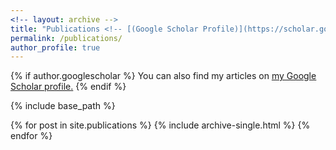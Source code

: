 ```yaml
---
<!-- layout: archive -->
title: "Publications <!-- [(Google Scholar Profile)](https://scholar.google.com/citations?user=Ixg9n-EAAAAJ&hl=en)" -->
permalink: /publications/
author_profile: true
---
```


<!-- [[Google Scholar Profile]](https://scholar.google.com/citations?user=Ixg9n-EAAAAJ&hl=en) -->
{% if author.googlescholar %}
  You can also find my articles on <u><a href="{{author.googlescholar}}">my Google Scholar profile</a>.</u>
{% endif %}

{% include base_path %}

{% for post in site.publications %}
  {% include archive-single.html %}
{% endfor %}
